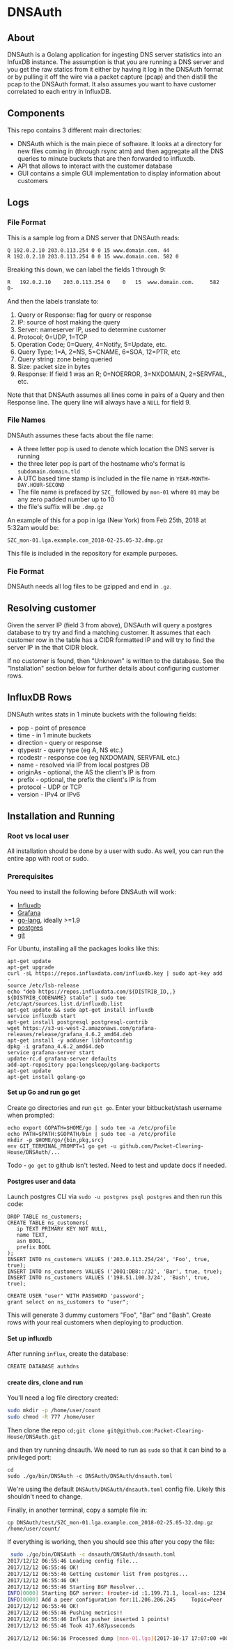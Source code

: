 # DNSAuth

## About

DNSAuth is a Golang application for ingesting DNS server statistics into an InfuxDB instance. The assumption is that you are running a DNS server and you get the raw statics from it either by having it log in the DNSAuth format or by pulling it off the wire via a packet capture (pcap) and then distill the pcap to the DNSAuth format.  It also assumes you want to have customer correlated to each entry in InfluxDB.

## Components

This repo contains 3 different main directories:
  * DNSAuth which is the main piece of software. It looks at a directory for new files coming in (through rsync atm) and then aggregate all the DNS queries to minute buckets that are then forwarded to influxdb.
  * API that allows to interact with the customer database
  * GUI contains a simple GUI implementation to display information about customers


## Logs

### File Format

This is a sample log from a DNS server that DNSAuth reads:

```
Q 192.0.2.10 203.0.113.254 0 0 15 www.domain.com. 44
R 192.0.2.10 203.0.113.254 0 0 15 www.domain.com. 582 0
```

Breaking this down, we can label the fields 1 through 9:

```
R   192.0.2.10    203.0.113.254 0    0   15  www.domain.com.     582     0- 
```

And then the labels translate to: 
1. Query or Response:  flag for query or response
1. IP: source of host making the query
1. Server: nameserver IP, used to determine customer
1. Protocol; 0=UDP, 1=TCP
1. Operation Code; 0=Query, 4=Notify, 5=Update, etc.
1. Query Type; 1=A, 2=NS, 5=CNAME, 6=SOA, 12=PTR, etc
1. Query string: zone being queried
1. Size: packet size in bytes
1. Response: If field 1 was an R; 0=NOERROR, 3=NXDOMAIN, 2=SERVFAIL, etc.

Note that that DNSAuth assumes all lines come in pairs of a Query and then Response line. The query line will always have a ``NULL`` for field 9. 


### File Names

DNSAuth assumes these facts about the file name:
* A three letter pop is used to denote which location the DNS server is running
* the three leter pop is part of the hostname who's format is ``subdomain.domain.tld``
* A UTC based time stamp is included in the file name in ``YEAR-MONTH-DAY.HOUR-SECOND`` 
* The file name is prefaced by ``SZC_`` followed by ``mon-01`` where ``01`` may be any zero padded number up to 10
* the file's suffix will be ``.dmp.gz``

An example of this for a pop in lga (New York) from Feb 25th, 2018 at 5:32am would be:

```
SZC_mon-01.lga.example.com_2018-02-25.05-32.dmp.gz
```

This file is included in the repository for example purposes.

### Fie Format

DNSAuth needs all log files to be gzipped and end in ``.gz``.

## Resolving customer

Given the server IP (field 3 from above), DNSAuth will query a postgres database to try try and find a matching customer.  It assumes that each customer row in the table has a CIDR formatted IP and will try to find the server IP in the that CIDR block.

If no customer is found, then "Unknown" is written to the database. See the "Installation" section below for further details about configuring customer rows.

## InfluxDB Rows

DNSAuth writes stats in 1 minute buckets with the following fields:

* pop - point of presence
* time - in 1 minute buckets
* direction - query or response
* qtypestr - query type (eg A, NS etc.)
* rcodestr - response coe (eg NXDOMAIN, SERVFAIL etc.) 
* name - resolved via IP from local postgres DB
* originAs - optional, the AS the client's IP is from
* prefix -  optional, the prefix the client's IP is from
* protocol - UDP or TCP
* version - IPv4 or IPv6 

## Installation and Running


### Root vs local user

All installation should be done by a user with sudo. As well, you can run the entire app with root or sudo.

### Prerequisites

You need to install the following before DNSAuth will work:

* [Influxdb](https://www.docs.influxdata.com/influxdb/v0.9/introduction/installation/)
* [Grafana](http://docs.grafana.org/installation/)
* [go-lang](https://golang.org/doc/install), ideally >=1.9
* [postgres](https://wiki.postgresql.org/wiki/Detailed_installation_guides)
* [git](https://git-scm.com/book/en/v2/Getting-Started-Installing-Git)

For Ubuntu, installing all the packages looks like this:

```
apt-get update
apt-get upgrade
curl -sL https://repos.influxdata.com/influxdb.key | sudo apt-key add -
source /etc/lsb-release
echo "deb https://repos.influxdata.com/${DISTRIB_ID,,} ${DISTRIB_CODENAME} stable" | sudo tee /etc/apt/sources.list.d/influxdb.list
apt-get update && sudo apt-get install influxdb
service influxdb start
apt-get install postgresql postgresql-contrib
wget https://s3-us-west-2.amazonaws.com/grafana-releases/release/grafana_4.6.2_amd64.deb
apt-get install -y adduser libfontconfig
dpkg -i grafana_4.6.2_amd64.deb
service grafana-server start
update-rc.d grafana-server defaults
add-apt-repository ppa:longsleep/golang-backports
apt-get update
apt-get install golang-go 
```


#### Set up Go and run go get

Create go directories and run `git go`.  Enter your bitbucket/stash username when prompted:

``` 
echo export GOPATH=$HOME/go | sudo tee -a /etc/profile
echo PATH=$PATH:$GOPATH/bin | sudo tee -a /etc/profile
mkdir -p $HOME/go/{bin,pkg,src}
env GIT_TERMINAL_PROMPT=1 go get -u github.com/Packet-Clearing-House/DNSAuth/...
```

Todo - ``go get`` to github isn't tested.  Need to test and update docs if needed.

#### Postgres user and data

Launch postgres CLI via `sudo -u postgres psql postgres` and then run this code:

```
DROP TABLE ns_customers;
CREATE TABLE ns_customers(
   ip TEXT PRIMARY KEY NOT NULL,
   name TEXT,
   asn BOOL,
   prefix BOOL
);
INSERT INTO ns_customers VALUES ('203.0.113.254/24', 'Foo', true, true);
INSERT INTO ns_customers VALUES ('2001:DB8::/32', 'Bar', true, true);
INSERT INTO ns_customers VALUES ('198.51.100.3/24', 'Bash', true, true);

CREATE USER "user" WITH PASSWORD 'password';
grant select on ns_customers to "user";
```

This will generate 3 dummy customers "Foo", "Bar" and "Bash". Create rows with your real customers when deploying to production.

#### Set up influxdb

After running `influx`, create the database:

```bash
CREATE DATABASE authdns
```

#### create dirs, clone and run

You'll need a log file directory created:

```bash
sudo mkdir -p /home/user/count
sudo chmod -R 777 /home/user
```

Then clone the repo  `cd;git clone git@github.com:Packet-Clearing-House/DNSAuth.git`

and then try running dnsauth. We need to run as `sudo` so that it can bind to a privileged port:

```
cd
sudo ./go/bin/DNSAuth -c DNSAuth/DNSAuth/dnsauth.toml
```

We're using the default `DNSAuth/DNSAuth/dnsauth.toml` config file. Likely this shouldn't  need to change.

Finally, in another terminal, copy a sample file in:

```
cp DNSAuth/test/SZC_mon-01.lga.example.com_2018-02-25.05-32.dmp.gz /home/user/count/
```

If everything is working, then you should see this after you copy  the file:

```bash
 sudo ./go/bin/DNSAuth -c dnsauth/DNSAuth/dnsauth.toml 
2017/12/12 06:55:46 Loading config file...
2017/12/12 06:55:46 OK!
2017/12/12 06:55:46 Getting customer list from postgres...
2017/12/12 06:55:46 OK!
2017/12/12 06:55:46 Starting BGP Resolver...
INFO[0000] Starting BGP server: (router-id :1.199.71.1, local-as: 1234, peer-address: 1.199.71.1, remote-as: 5678) 
INFO[0000] Add a peer configuration for:11.206.206.245     Topic=Peer
2017/12/12 06:55:46 OK!
2017/12/12 06:55:46 Pushing metrics!!
2017/12/12 06:55:46 Influx pusher inserted 1 points!
2017/12/12 06:55:46 Took 417.687µsseconds

2017/12/12 06:56:16 Processed dump [mon-01.lga](2017-10-17 17:07:00 +0000 UTC - 2017-10-17 17:10:00.215724 +0000 UTC): 833 lines in (2.876312ms) seconds!

```
